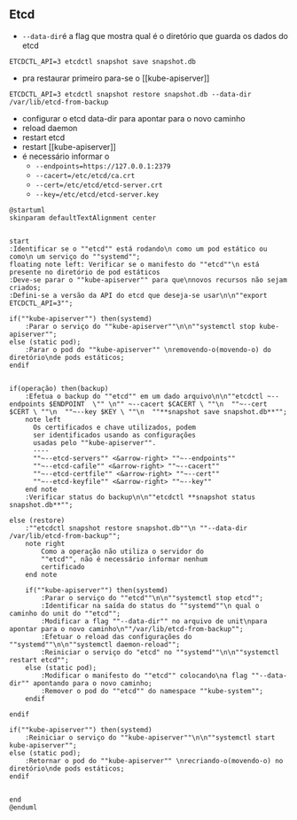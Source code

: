 ## Etcd

- `--data-dir`é a flag que mostra qual é o diretório que guarda os dados do etcd


```shell
ETCDCTL_API=3 etcdctl snapshot save snapshot.db
```

- pra restaurar primeiro para-se o [[kube-apiserver]]

```shell
ETCDCTL_API=3 etcdctl snapshot restore snapshot.db --data-dir /var/lib/etcd-from-backup
```

- configurar o etcd data-dir para apontar para o novo caminho
- reload daemon
- restart etcd
- restart [[kube-apiserver]]
- é necessário informar o
	- `--endpoints=https://127.0.0.1:2379`
	- `--cacert=/etc/etcd/ca.crt`
	- `--cert=/etc/etcd/etcd-server.crt`
	- `--key=/etc/etcd/etcd-server.key`


```plantuml
@startuml
skinparam defaultTextAlignment center


start
:Identificar se o ""etcd"" está rodando\n como um pod estático ou como\n um serviço do ""systemd"";
floating note left: Verificar se o manifesto do ""etcd""\n está presente no diretório de pod estáticos
:Deve-se parar o ""kube-apiserver"" para que\nnovos recursos não sejam criados;
:Defini-se a versão da API do etcd que deseja-se usar\n\n""export ETCDCTL_API=3"";

if(""kube-apiserver"") then(systemd)
	:Parar o serviço do ""kube-apiserver""\n\n""systemctl stop kube-apiserver"";
else (static pod);
	:Parar o pod do ""kube-apiserver"" \nremovendo-o(movendo-o) do diretório\nde pods estáticos;
endif


if(operação) then(backup)
	:Efetua o backup do ""etcd"" em um dado arquivo\n\n""etcdctl ~--endpoints $ENDPOINT  \"" \n"" ~--cacert $CACERT \ ""\n  ""~--cert $CERT \ ""\n  ""~--key $KEY \ ""\n  ""**snapshot save snapshot.db**"";
	note left
	  Os certificados e chave utilizados, podem
	  ser identificados usando as configurações
	  usadas pelo ""kube-apiserver"".
	  ----
	  ""~--etcd-servers"" <&arrow-right> ""~--endpoints""
	  ""~--etcd-cafile"" <&arrow-right> ""~--cacert""
	  ""~--etcd-certfile"" <&arrow-right> ""~--cert""
	  ""~--etcd-keyfile"" <&arrow-right> ""~--key""
	end note
	:Verificar status do backup\n\n""etcdctl **snapshot status snapshot.db**"";
	
else (restore)
	:""etcdctl snapshot restore snapshot.db""\n ""--data-dir /var/lib/etcd-from-backup"";
	note right
		Como a operação não utiliza o servidor do
		""etcd"", não é necessário informar nenhum
		certificado
	end note

	if(""kube-apiserver"") then(systemd)
		:Parar o serviço do ""etcd""\n\n""systemctl stop etcd"";
		:Identificar na saída do status do ""systemd""\n qual o caminho do unit do ""etcd"";
		:Modificar a flag ""--data-dir"" no arquivo de unit\npara apontar para o novo caminho\n""/var/lib/etcd-from-backup"";
		:Efetuar o reload das configurações do ""systemd""\n\n""systemctl daemon-reload"";
		:Reiniciar o serviço do "etcd" no ""systemd""\n\n""systemctl restart etcd"";
	else (static pod);
		:Modificar o manifesto do ""etcd"" colocando\na flag ""--data-dir"" apontando para o novo caminho;
		:Remover o pod do ""etcd"" do namespace ""kube-system"";
	endif
	
endif

if(""kube-apiserver"") then(systemd)
	:Reiniciar o serviço do ""kube-apiserver""\n\n""systemctl start kube-apiserver"";
else (static pod);
	:Retornar o pod do ""kube-apiserver"" \nrecriando-o(movendo-o) no diretório\nde pods estáticos;
endif


end
@enduml
```